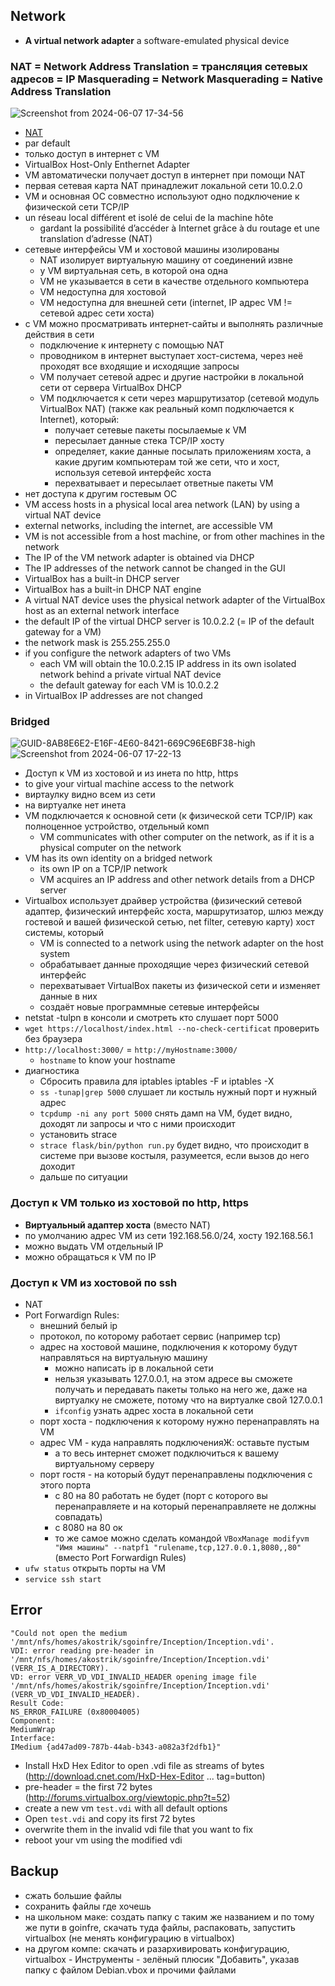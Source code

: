 ## Network
* **A virtual network adapter** a software-emulated physical device
  
### NAT = Network Address Translation = трансляция сетевых адресов = IP Masquerading = Network Masquerading = Native Address Translation
![Screenshot from 2024-06-07 17-34-56](https://github.com/privet100/general-culture/assets/22834202/30fcbfe3-cc44-44fb-8486-2e51ea95acb1)
* [NAT](https://github.com/privet100/general-culture/blob/main/network/network_vpn_ports_etc.md#nat--network-address-translation--ip-masquerading--network-masquerading--native-address-translation--%D1%82%D1%80%D0%B0%D0%BD%D1%81%D0%BB%D1%8F%D1%86%D0%B8%D1%8F-%D1%81%D0%B5%D1%82%D0%B5%D0%B2%D1%8B%D1%85-%D0%B0%D0%B4%D1%80%D0%B5%D1%81%D0%BE%D0%B2)
* par default
* только доступ в интернет с VM
* VirtualBox Host-Only Enthernet Adapter
* VM автоматически получает доступ в интернет при помощи NAT
* первая сетевая карта NAT принадлежит локальной сети 10.0.2.0
* VM и основная ОС совместно используют одно подключение к физической сети TCP/IP
* un réseau local différent et isolé de celui de la machine hôte
  + gardant la possibilité d’accéder à Internet grâce à du routage et une translation d’adresse (NAT)
* сетевые интерфейсы VM и хостовой машины изолированы
  + NAT изолирует виртуальную машину от соединений извне
  + у VM виртуальная сеть, в которой она одна
  + VM не указывается в сети в качестве отдельного компьютера
  + VM недоступна для хостовой
  + VM недоступна для внешней сети (internet, IP адрес VM != сетевой адрес сети хоста)
* с VM можно просматривать интернет-сайты и выполнять различные действия в сети
  + подключение к интернету с помощью NAT
  + проводником в интернет выступает хост-система, через неё проходят все входящие и исходящие запросы
  + VM получает сетевой адрес и другие настройки в локальной сети от сервера VirtualBox DHCP 
  + VM подключается к сети через маршрутизатор (сетевой модуль VirtualBox NAT) (также как реальный комп подключается к Internet), который:
    - получает cетевые пакеты посылаемые к VM 
    - пересылает данные стека TCP/IP хосту
    - определяет, какие данные посылать приложениям хоста, а какие другим компьютерам той же сети, что и хост, используя сетевой интерфейс хоста
    - перехватывает и пересылает ответные пакеты VM
* нет доступа к другим гостевым ОС
* VM access hosts in a physical local area network (LAN) by using a virtual NAT device
* external networks, including the internet, are accessible VM
* VM is not accessible from a host machine, or from other machines in the network
* The IP of the VM network adapter is obtained via DHCP
* The IP addresses of the network cannot be changed in the GUI
* VirtualBox has a built-in DHCP server
* VirtualBox has a built-in DHCP NAT engine
* A virtual NAT device uses the physical network adapter of the VirtualBox host as an external network interface
* the default IP of the virtual DHCP server is 10.0.2.2 (= IP of the default gateway for a VM)
* the network mask is 255.255.255.0
* if you configure the network adapters of two VMs 
  + each VM will obtain the 10.0.2.15 IP address in its own isolated network behind a private virtual NAT device
  + the default gateway for each VM is 10.0.2.2
* in VirtualBox IP addresses are not changed

### Bridged
![GUID-8AB8E6E2-E16F-4E60-8421-669C96E6BF38-high](https://github.com/privet100/general-culture/assets/22834202/b7641c59-0d4d-454b-b6e8-b2b33116b86a)
![Screenshot from 2024-06-07 17-22-13](https://github.com/privet100/general-culture/assets/22834202/1a99dea0-1916-47f8-900e-f95af4beaab7)

* Доступ к VM из хостовой и из инета по http, https
* to give your virtual machine access to the network
* виртаулку видно всем из сети
* на виртуалке нет инета
* VM подключается к основной сети (к физической сети TCP/IP) как полноценное устройство, отдельный комп
  + VM communicates with other computer on the network, as if it is a physical computer on the network
* VM has its own identity on a bridged network
  + its own IP on a TCP/IP network
  + VM acquires an IP address and other network details from a DHCP server
* Virtualbox использует драйвер устройства (физический сетевой адаптер, физический интерфейс хоста, маршрутизатор, шлюз между гостевой и вашей физической сетью, net filter, сетевую карту) хост системы, который
  + VM is connected to a network using the network adapter on the host system
  + обрабатывает данные проходящие через физический сетевой интерфейс
  + перехватывает VirtualBox пакеты из физической сети и изменяет данные в них
  + создаёт новые программные сетевые интерфейсы
* netstat -tulpn в консоли и смотреть кто слушает порт 5000
* `wget https://localhost/index.html --no-check-certificat` проверить без браузера
* `http://localhost:3000/` = `http://myHostname:3000/`
  + `hostname` to know your hostname
* диагностика
  + Сбросить правила для iptables iptables -F и iptables -X
  + `ss -tunap|grep 5000` слушает ли костыль нужный порт и нужный адрес
  + `tcpdump -ni any port 5000` снять дамп на VM, будет видно, доходят ли запросы и что с ними происходит
  + установить strace 
  + `strace flask/bin/python run.py` будет видно, что происходит в системе при вызове костыля, разумеется, если вызов до него доходит
  + дальше по ситуации

### Доступ к VM только из хостовой по http, https
* **Виртуальный адаптер хоста** (вместо NAT)
* по умолчанию адрес VM из сети 192.168.56.0/24, хосту 192.168.56.1
* можно выдать VM отдельный IP
* можно обращаться к VM по IP

### Доступ к VM из хостовой по ssh
* NAT
* Port Forwardign Rules:
  + внешний белый ip
  + протокол, по которому работает сервис (например tcp)
  + адрес на хостовой машине, подключения к которому будут направляться на виртуальную машину
    - можно написать ip в локальной сети
    - нельзя указывать 127.0.0.1, на этом адресе вы сможете получать и передавать пакеты только на него же, даже на виртуалку не сможете, потому что на виртуалке свой 127.0.0.1
    - `ifconfig` узнать адрес хоста в локальной сети
  + порт хоста - подключения к которому нужно перенаправлять на VM
  + адрес VM - куда направлять подключенияЖ: оставьте пустым
    - а то весь интернет сможет подключиться к вашему виртуальному серверу 
  + порт гостя - на который будут перенаправлены подключения с этого порта
    - с 80 на 80 работать не будет (порт с которого вы перенаправляете и на который перенаправляете не должны совпадать)
    - с 8080 на 80 ок
    - то же самое можно сделать командой `VBoxManage modifyvm "Имя машины" --natpf1 "rulename,tcp,127.0.0.1,8080,,80"` (вместо Port Forwardign Rules)
* `ufw status` открыть порты на VM
* `service ssh start`

## Error

```
"Could not open the medium '/mnt/nfs/homes/akostrik/sgoinfre/Inception/Inception.vdi'.
VDI: error reading pre-header in '/mnt/nfs/homes/akostrik/sgoinfre/Inception/Inception.vdi' (VERR_IS_A_DIRECTORY).
VD: error VERR_VD_VDI_INVALID_HEADER opening image file '/mnt/nfs/homes/akostrik/sgoinfre/Inception/Inception.vdi' (VERR_VD_VDI_INVALID_HEADER).
Result Code: 
NS_ERROR_FAILURE (0x80004005)
Component: 
MediumWrap
Interface: 
IMedium {ad47ad09-787b-44ab-b343-a082a3f2dfb1}" 
```
* Install HxD Hex Editor to open .vdi file as streams of bytes (http://download.cnet.com/HxD-Hex-Editor ... tag=button)
* pre-header = the first 72 bytes (http://forums.virtualbox.org/viewtopic.php?t=52)
* create a new vm `test.vdi` with all default options
* Open `test.vdi` and copy its first 72 bytes
* overwrite them in the invalid vdi file that you want to fix
* reboot your vm using the modified vdi

## Backup
   + сжать большие файлы
   + сохранить файлы где хочешь
   + на школьном маке: создать папку с таким же названием и по тому же пути в goinfre, скачать туда файлы, распаковать, запустить virtualbox (не менять конфигурацию в virtualbox)
   + на другом компе: скачать и разархивировать конфигурацию, virtualbox - Инструменты - зелёный плюсик "Добавить", указав папку с файлом Debian.vbox и прочими файлами
